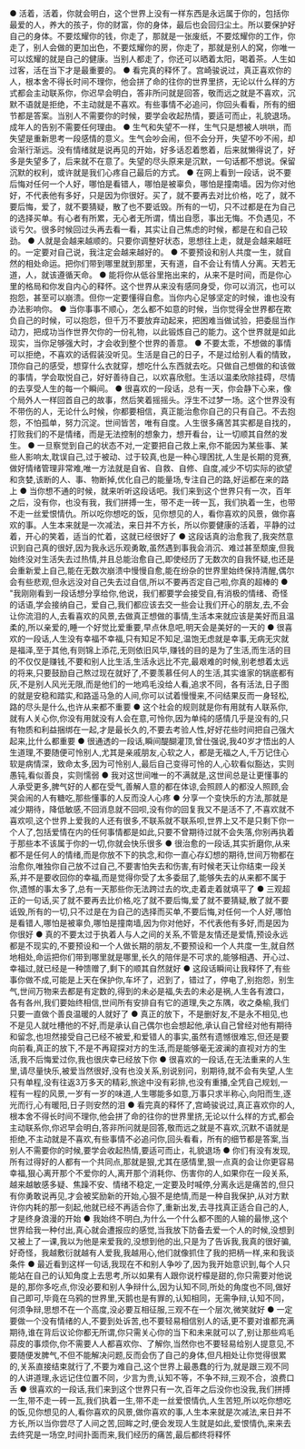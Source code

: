 ● 活着，活着，你就会明白，这个世界上没有一样东西是永远属于你的，包括你最爱的人，养大的孩子，你的财富，你的身体，最后也会回归尘土。所以要保护好自己的身体。不要炫耀你的钱，你走了，那就是一张废纸，不要炫耀你的工作，你走了，别人会做的更加出色，不要炫耀你的房，你走了，那就是别人的窝，你唯一可以炫耀的就是自己的健康。当别人都走了，你还可以晒着太阳，喝着茶。人生如过客，活在当下才是最重要的。
● 看完真的释怀了。宫崎骏说过，真正喜欢你的人，根本舍不得长时间不理你，他会拼了命的往你的世界里挤，无论以什么样的方式都会主动联系你，你迟早会明白，答非所问就是回答，敬而远之就是不喜欢，沉默不语就是拒绝，不主动就是不喜欢。有些事情不必追问，你回头看看，所有的细节都是答案。当别人不需要你的时候，要学会收起热情，要适可而止，礼貌退场。成年人的告别不需要任何理由。
● 生气和失望不一样，生气只是想被人哄哄，而失望是重新思考一段感情的意义。生气会吵会闹，但不会分开，失望不吵不闹，却会渐行渐远。没有情绪就是说再见的开始，好多话忍着憋着，后来就懒得说了，好多是失望多了，后来就不在意了。失望的尽头原来是沉默，一句话都不想说。保留沉默的权利，或许就是我们心疼自己最后的方式。
● 在网上看到一段话，说不要后悔对任何一个人好，哪怕是看错人，哪怕是被辜负，哪怕是撞南墙。因为你对他好，不代表他有多好，只是因为你很好。买了，就不要再去对比价格，吃了，就不要后悔，爱了，就不要猜疑，散了也不要诋毁。所有的一切，只不过都是在为自己的选择买单。有心者有所累，无心者无所谓，情出自愿，事出无悔。不负遇见，不谈亏欠。很多时候回过头再去看一看，其实让自己焦虑的时候，都是在和自己较劲。
● 人就是会越来越顺的。只要你调整好状态，思想往上走，就是会越来越旺的。一定要对自己说，我注定会越来越好的。
● 不要预设和别人共度一生，就自然的相处命运。把你们带到哪里就到那里，天有道，自不会让有情人分离。天若无道，人，就该遵循天命。
● 能将你从低谷里拖出来的，从来不是时间，而是你心里的格局和你发自内心的释怀。这个世界从来没有感同身受，你可以消沉，也可以抱怨，甚至可以崩溃。但你一定要懂得自愈。当你内心足够坚定的时候，谁也没有办法影响你。
● 当你事事不顺心，怎么都不如意的时候，当你觉得全世界都在欺负自己的时候，可以抱怨，但千万不要放弃动起来，把困难当做试验，把委屈当作动力，把成功当作世界欠你的一份礼物，以此锻炼自己的能力。这个世界就是如此现实，当你足够强大时，才会收到整个世界的善意。
● 不要太乖，不想做的事情可以拒绝，不喜欢的话假装没听见。生活是自己的日子，不是过给别人看的情致，顶你自己的感受，想穿什么衣就穿，想吃什么东西就去吃。只做自己想做的和该做的事情，学会取悦自己，好好善待自己，以欢喜欣慰。生活以温柔欣除挂碍，尽情的去享受人生的每一个瞬间。
● 很喜欢的一段话，总有一天，你会静下心来，像个局外人一样回首自己的故事，然后笑着摇摇头。浮生不过梦一场。这个世界没有不带伤的人，无论什么时候，你都要相信，真正能治愈你自己的只有自己。不去抱怨，不怕孤单，努力沉淀。世间皆苦，唯有自度。人生很多痛苦其实都是自找的，打败我们的不是情绪，而是无法控制的想象力，想开看台，让一切顺其自然的发生。
● 一旦察觉到自己的状态不对,一定要把自己救上来,你不能因为某些事、某些人影响太,耽误自己,过于被动、过于较真,也是一种心理困扰,人生是长期的竞赛,做好情绪管理非常难,唯一方法就是自省、自救、自修、自度,减少不切实际的欲望和贪婪,该断的人、事、物断掉,优化自己的能量场,专注自己的路,好运都在来的路上
● 当你想不通的时候，就来听听这段话吧。我们来到这个世界只有一次，百年之后，没有你，也没有我，我们拼搏一生，带不走一砖一瓦，我们执着一生，也带不走一丝爱恨情仇。所以吃你想吃的饭，见你想见的人，看你喜欢的风景，做你喜欢的事。人生本来就是一次减法，来日并不方长，所以你要健康的活着，平静的过着，开心的笑着，适当的忙着，这就已经很好了
● 这段话真的治愈我了,我突然意识到自己真的很好,因为我永远乐观勇敢,虽然遇到事我会消沉、难过甚至颓废,但我始终没对生活失去过热情,并且总能治愈自己,即使经历了无数次的自我怀疑,也还是会重新爱上自己,能在无数次崩溃中慢慢自愈,能在纷杂的世界里始终保持清醒,偶尔会有些悲观,但永远没对自己失去过自信,所以不要再否定自己啦,你真的超棒的
● "我刚刚看到一段话想分享给你,他说，我们都要学会接受自,有消极的情绪、奇怪的话语,学会接纳自己，爱自己,我们都应该去交一些会让我们开心的朋友,去,不会让你流泪的人,去看喜欢的风景,去做真正想做的事情,生活本来就应该是美好而且温柔的,所以亲爱的,睡一个好觉比爱重要,早点休息吧,明天会是美好的一天的
● 很喜欢的一段话,人生没有幸福不幸福,只有知足不知足,温饱无虑就是幸事,无病无灾就是福泽,至于其他,有则锦上添花,无则依旧风华,赚钱的目的是为了生活,而生活的目的不仅仅是赚钱,不要和别人比生活,生活永远比不完,最艰难的时候,别老想着太远的将来,只要鼓励自己熬过现在就好了,不要羡慕任何人的生活,其实谁家的锅底都有灰,不是别人风光无限,而是他们的一地鸡毛没给人看,追求不同，各有活法,日子图的就是安稳和踏实,和路遥马急的人间,你可以试着慢慢来,不问结果反而一身轻松,路的尽头是什么,也许从来都不重要
● 这个社会的规则就是你有用就有人联系你,就有人关心你,你没有用就没有人会在意,可怜你,因为单纯的感情几乎是没有的,只有物质和利益捆绑在一起,才是最长久的,不要去考验人性,好好花些时间把自己强大起来,比什么都重要
● 很通透的一段话,瞬间醍醐灌顶,曾仕强说,我40岁才悟出的人生道理,不要随便可怜别人,尤其是亲戚朋友,心软之人，都是无福之人,千万记住心软是病情深，致命太多,因为可怜别人,最后自己变得可怜的人,心软看似豁达，实则愚钝,看似善良，实则懦弱
● 我对这世间唯一的不满就是,这世间总是让更懂事的人承受更多,脾气好的人都在受气,善解人意的都在体谅,会照顾人的都没人照顾,会哭会闹的人有糖吃,那些懂事的人反而没人心疼
● 分享一个变快乐的方法,那就是减少期待，降低敏感,不回消息就不回呗,没有你的回复我又不是活不了,不喜欢就不喜欢呗,这个世界上爱我的人还有很多,不联系就不联系呗,世界上又不是只剩下你一个人了,包括爱情在内的任何事情都是如此,只要不曾期待过就不会失落,你别再执着于那些本不该属于你的一切,你就会快乐很多
● 很治愈的一段话,其实折磨你,从来都不是任何人的情绪,而是你放不下的执念,和你一直心存幻想的期待,世间万物都在治愈你,唯独你自己放不过自己,不要害怕失去和伤害,有时候老天让你结束一段关系,并不是要收回你的幸福,而是觉得你受了太多委屈了,能够失去的从来都不属于你,遗憾的事太多了,总有一天那些你无法跨过去的坎,走着走着就填平了
● 三观超正的一句话,买了就不要再去比价格,吃了就不要后悔,爱了就不要猜疑,散了就不要诋毁,所有的一切,只不过是在为自己的选择而买单,不要后悔,对任何一个人好,哪怕是看错人,哪怕是被辜负,哪怕是撞南墙,因为你对他好，不代表他有多好,而是因为你很好
● 真的不要太过于执着人与人之间的关系,不管是友情还是爱情,预设永远都是不现实的,不要预设和一个人做长期的朋友,不要预设和一个人共度一生,就自然地相处,命运把你们带到哪里就是哪里,长久的陪伴是不可求的,能够相遇、开心过、幸福过,就已经是一种馈赠了,剩下的顺其自然就好
● 这段话瞬间让我释怀了,有些事你做不成,可能是上天在保护你,车坏了，迟到了，错过了，停电了,别抱怨，别生气,世间万物来去都是有定数的,得到的未必是福,失去的未必是祸,人生各有渡口，各有各州,我们要始终相信,世间所有安排自有它的道理,失之东隅，收之桑榆,我们只要一直做个善良温暖的人就好了
● 真正的放下，不是删好友,不是永不相见,也不是见人就吐槽他的不好,而是承认自己偶尔也会想起他,承认自己曾经对他有期待和留念,也坦然接受自己已经不被爱,和爱错人的事实,虽然有遗憾很难忘,但还是要向前看,真正的放下,不是不再窥探对方的生活,而是能够毫无波澜的直视对方的生活,我不后悔爱过你,我也很庆幸已经放下你
● 很喜欢的一段话,在无法重来的人生里,请尽量快乐,被爱当然很好,没有也没关系,别说别问，别期待,就不会有失望,人生只有单程,没有往返3万多天的精彩,旅途中没有彩排,也没有重播,全凭自己规划,一程有一程的风景,一岁有一岁的味道,人生哪能多如意,万事只求半称心,向阳而生,逐光而行,心有暖阳,日子则安然的泪
● 看完真的释怀了,宫崎骏说过,真正喜欢你的人,根本舍不得长时间不理你,他会拼了命的往你的世界里挤,无论以什么样的方式,都会主动联系你,你迟早会明白,答非所问就是回答,敬而远之就是不喜欢,沉默不语就是拒绝,不主动就是不喜欢,有些事情不必追问你,回头看看，所有的细节都是答案,当别人不需要你的时候,要学会收起热情,要适可而止，礼貌退场
● 你们有没有发现,所有过得好的人都有一个共同点,那就是狠,尤其在感情里,狠一点真的会让你更容易幸福,狠心离开那个不爱你的人,离开那个消耗你、伤害你的人,如果你在一段关系,越来越敏感多疑、焦躁不安、情绪不稳定,一定要及时喊停,分离永远是痛苦的,但只有你勇敢说再见,才会被奖励新的开始,心狠不是绝情,而是一种自我保护,从对方默许你内耗的那一刻起,他就已经不再适合你了,重新出发,去寻找真正适合自己的人,才是终身浪漫的开始
● 我始终不明白,为什么一个什么都不图的人输的最惨,这个世界给我一种付出,真心就会遭报应的感觉,当我放下防备去爱一个人的时候,没想到又被上了一课,我以为他是来爱我的,没想到他的出,只是为了告诉我,我真的很好骗,好奇怪，我越敷衍就越有人爱我,我越用心,他们就像抓住了我的把柄一样,来和我谈条件
● 最近看到这样一句话,我现在不和别人争吵了,因为我开始意识到,每个人只能站在自己的认知角度上去思考,所以如果有人跟你说柠檬是甜的,你只需要对他说是的,那你多吃点,你没必要和别人争辩什么,因为认知不同,所处的角度也不同,做好自己即可,毕竟在乌鸦的世界里,天鹅也是有罪的,认知相同，无需争辩,认知不同，何须争辩,思想不在一个高度,没必要互相征服,三观不在一个层次,微笑就好
● 一定要做一个没有情绪的人,不要到处诉苦,也不要轻易相信别人的话,更不要对谁都充满期待,谁在背后议论你都无所谓,你只需关心你的当下和未来就可以了,别让那些鸡毛蒜皮的事烦你,你不需要人人都喜欢你、了解你,当然你也不要轻易给别人提意见,不要随便发脾气,不但不能解决问题,反而会伤了自己的身体,但凡相处让你觉得很累的,关系直接结束就行了,不要为难自己,这个世界上最愚蠢的行为,就是跟三观不同的人讲道理,永远记住位置不同，少言为贵,认知不等，不争不辩,三观不合，浪费口舌
● 很喜欢的一段话,我们来到这个世界只有一次,百年之后没你也没我,我们拼搏一生,带不走一砖一瓦,我们执着一生,带不走一丝爱恨情仇,人生苦短,所以吃你想吃的饭,见你想见的人,看你喜欢的风景,做你喜欢的事,人生本来就是次减法,来日并不方长,所以当你尝尽了人间之苦,回眸之时,便会发现人生就是如此,爱恨情仇,来来去去终究是一场空,时间扑面而来,我们经历的痛苦,最后都终将释怀



